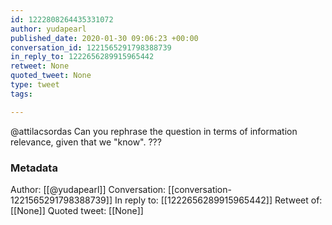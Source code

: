 ```yaml
---
id: 1222808264435331072
author: yudapearl
published_date: 2020-01-30 09:06:23 +00:00
conversation_id: 1221565291798388739
in_reply_to: 1222656289915965442
retweet: None
quoted_tweet: None
type: tweet
tags:

---
```


@attilacsordas Can you rephrase the question in terms of information relevance, given that we "know". ???

### Metadata

Author: [[@yudapearl]]
Conversation: [[conversation-1221565291798388739]]
In reply to: [[1222656289915965442]]
Retweet of: [[None]]
Quoted tweet: [[None]]
